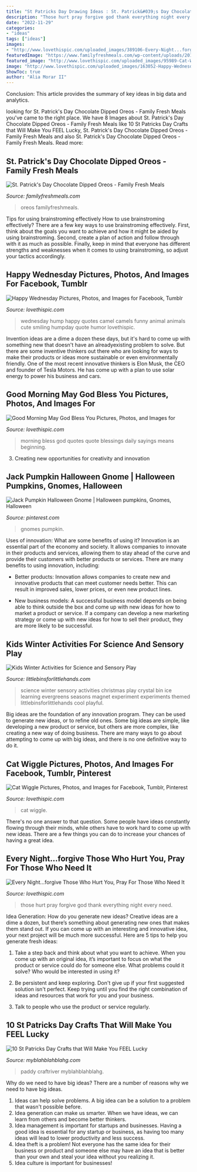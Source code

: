 ```yaml
---
title: "St Patricks Day Drawing Ideas : St. Patrick&#039;s Day Chocolate Dipped Oreos"
description: "Those hurt pray forgive god thank everything night every need"
date: "2022-11-29"
categories:
- "ideas"
tags: ["ideas"]
images:
- "http://www.lovethispic.com/uploaded_images/389106-Every-Night...forgive-Those-Who-Hurt-You-Pray-For-Those-Who-Need-It-And-Thank-God-For-Everything-You-Have.jpg"
featuredImage: "https://www.familyfreshmeals.com/wp-content/uploads/2016/02/ST.-PATRICK’S-DAY-CHOCOLATE-DIPPED-OREOS-FamilyFreshMeals.com-.png"
featured_image: "http://www.lovethispic.com/uploaded_images/95989-Cat-Wiggle.gif?1"
image: "http://www.lovethispic.com/uploaded_images/163052-Happy-Wednesday.jpg?2"
ShowToc: true
author: "Alia Morar II"
---
```



Conclusion:
This article provides the summary of key ideas in big data and analytics.

	

		
looking for St. Patrick&#039;s Day Chocolate Dipped Oreos - Family Fresh Meals you've came to the right place. We have 8 Images about St. Patrick&#039;s Day Chocolate Dipped Oreos - Family Fresh Meals like 10 St Patricks Day Crafts that Will Make You FEEL Lucky, St. Patrick&#039;s Day Chocolate Dipped Oreos - Family Fresh Meals and also St. Patrick&#039;s Day Chocolate Dipped Oreos - Family Fresh Meals. Read more:
		
    
## St. Patrick&#039;s Day Chocolate Dipped Oreos - Family Fresh Meals

<img loading=lazy src="https://www.familyfreshmeals.com/wp-content/uploads/2016/02/ST.-PATRICK’S-DAY-CHOCOLATE-DIPPED-OREOS-FamilyFreshMeals.com-.png" onerror="this.onerror=null;this.src='https://tse3.mm.bing.net/th?id=OIP.R7YRbj32NhspmfbCG0jAlgHaK4&amp;pid=15.1';" alt="St. Patrick&#039;s Day Chocolate Dipped Oreos - Family Fresh Meals">

_Source: familyfreshmeals.com_

>oreos familyfreshmeals. 

	

Tips for using brainstroming effectively
How to use brainstroming effectively?
There are a few key ways to use brainstroming effectively. First, think about the goals you want to achieve and how it might be aided by using brainstroming. Second, create a plan of action and follow through with it as much as possible. Finally, keep in mind that everyone has different strengths and weaknesses when it comes to using brainstroming, so adjust your tactics accordingly.

    
## Happy Wednesday Pictures, Photos, And Images For Facebook, Tumblr

<img loading=lazy src="http://www.lovethispic.com/uploaded_images/163052-Happy-Wednesday.jpg?2" onerror="this.onerror=null;this.src='https://tse2.mm.bing.net/th?id=OIP.bUKVQW0q35H5stCT4PUVfAHaKr&amp;pid=15.1';" alt="Happy Wednesday Pictures, Photos, and Images for Facebook, Tumblr">

_Source: lovethispic.com_

>wednesday hump happy quotes camel camels funny animal animals cute smiling humpday quote humor lovethispic. 

	

Invention ideas are a dime a dozen these days, but it's hard to come up with something new that doesn't have an alreadyexisting problem to solve. But there are some inventive thinkers out there who are looking for ways to make their products or ideas more sustainable or even environmentally friendly. One of the most recent innovative thinkers is Elon Musk, the CEO and founder of Tesla Motors. He has come up with a plan to use solar energy to power his business and cars.

    
## Good Morning May God Bless You Pictures, Photos, And Images For

<img loading=lazy src="http://www.lovethispic.com/uploaded_images/217495-Good-Morning-May-God-Bless-You.jpg" onerror="this.onerror=null;this.src='https://tse4.mm.bing.net/th?id=OIP.QmY847_cLTL6ZdJ2-BlilQAAAA&amp;pid=15.1';" alt="Good Morning May God Bless You Pictures, Photos, and Images for">

_Source: lovethispic.com_

>morning bless god quotes quote blessings daily sayings means beginning. 

	

3. Creating new opportunities for creativity and innovation 

    
## Jack Pumpkin Halloween Gnome | Halloween Pumpkins, Gnomes, Halloween

<img loading=lazy src="https://i.pinimg.com/736x/09/59/bf/0959bf4ccefdc9aa06ea281040d5ee84.jpg" onerror="this.onerror=null;this.src='https://tse3.mm.bing.net/th?id=OIP.HswM5XC9VL_hHdq7mM8crQHaJ3&amp;pid=15.1';" alt="Jack Pumpkin Halloween Gnome | Halloween pumpkins, Gnomes, Halloween">

_Source: pinterest.com_

>gnomes pumpkin. 

	

Uses of innovation: What are some benefits of using it?
Innovation is an essential part of the economy and society. It allows companies to innovate in their products and services, allowing them to stay ahead of the curve and provide their customers with better products or services. There are many benefits to using innovation, including: 
- Better products: Innovation allows companies to create new and innovative products that can meet customer needs better. This can result in improved sales, lower prices, or even new product lines.

- New business models: A successful business model depends on being able to think outside the box and come up with new ideas for how to market a product or service. If a company can develop a new marketing strategy or come up with new ideas for how to sell their product, they are more likely to be successful.

    
## Kids Winter Activities For Science And Sensory Play

<img loading=lazy src="https://littlebinsforlittlehands.com/wp-content/uploads/2015/01/Winter-Sensory-Science-Playful-Learning-Activities-for-kids-603x1024.jpg" onerror="this.onerror=null;this.src='https://tse3.mm.bing.net/th?id=OIP.lTK3JTRScGVDM_wHVpqn7AHaMk&amp;pid=15.1';" alt="Kids Winter Activities for Science and Sensory Play">

_Source: littlebinsforlittlehands.com_

>science winter sensory activities christmas play crystal bin ice learning evergreens seasons magnet experiment experiments themed littlebinsforlittlehands cool playful. 

	

Big ideas are the foundation of any innovation program. They can be used to generate new ideas, or to refine old ones. Some big ideas are simple, like developing a new product or service, but others are more complex, like creating a new way of doing business. There are many ways to go about attempting to come up with big ideas, and there is no one definitive way to do it.

    
## Cat Wiggle Pictures, Photos, And Images For Facebook, Tumblr, Pinterest

<img loading=lazy src="http://www.lovethispic.com/uploaded_images/95989-Cat-Wiggle.gif?1" onerror="this.onerror=null;this.src='https://tse4.mm.bing.net/th?id=OIP.Sgo9cOK1OGp-sprLE8eNcwAAAA&amp;pid=15.1';" alt="Cat Wiggle Pictures, Photos, and Images for Facebook, Tumblr, Pinterest">

_Source: lovethispic.com_

>cat wiggle. 

	

There's no one answer to that question. Some people have ideas constantly flowing through their minds, while others have to work hard to come up with new ideas. There are a few things you can do to increase your chances of having a great idea.

    
## Every Night...forgive Those Who Hurt You, Pray For Those Who Need It

<img loading=lazy src="http://www.lovethispic.com/uploaded_images/389106-Every-Night...forgive-Those-Who-Hurt-You-Pray-For-Those-Who-Need-It-And-Thank-God-For-Everything-You-Have.jpg" onerror="this.onerror=null;this.src='https://tse4.mm.bing.net/th?id=OIP.0xVRg5J_H4pnwwFjp3e9PgHaKn&amp;pid=15.1';" alt="Every Night...forgive Those Who Hurt You, Pray For Those Who Need It">

_Source: lovethispic.com_

>those hurt pray forgive god thank everything night every need. 

	

Idea Generation: How do you generate new ideas?
Creative ideas are a dime a dozen, but there’s something about generating new ones that makes them stand out. If you can come up with an interesting and innovative idea, your next project will be much more successful. Here are 5 tips to help you generate fresh ideas:
1. Take a step back and think about what you want to achieve. When you come up with an original idea, it’s important to focus on what the product or service could do for someone else. What problems could it solve? Who would be interested in using it?

2. Be persistent and keep exploring. Don't give up if your first suggested solution isn't perfect. Keep trying until you find the right combination of ideas and resources that work for you and your business.

3. Talk to people who use the product or service regularly.

    
## 10 St Patricks Day Crafts That Will Make You FEEL Lucky

<img loading=lazy src="http://myblahblahblahg.com/wp-content/uploads/2018/01/81fb3022f65152208ce5cd9633b23d1b.jpg" onerror="this.onerror=null;this.src='https://tse3.mm.bing.net/th?id=OIP.iD3sMmgLntXxIL2aRs4UlAHaS2&amp;pid=15.1';" alt="10 St Patricks Day Crafts that Will Make You FEEL Lucky">

_Source: myblahblahblahg.com_

>paddy craftriver myblahblahblahg. 

	

Why do we need to have big ideas?
There are a number of reasons why we need to have big ideas. 
1. Ideas can help solve problems. A big idea can be a solution to a problem that wasn't possible before. 
2. Idea generation can make us smarter. When we have ideas, we can learn from others and become better thinkers. 
3. Idea management is important for startups and businesses. Having a good idea is essential for any startup or business, as having too many ideas will lead to lower productivity and less success. 
4. Idea theft is a problem! Not everyone has the same idea for their business or product and someone else may have an idea that is better than your own and steal your idea without you realizing it. 
5. Idea culture is important for businesses!

